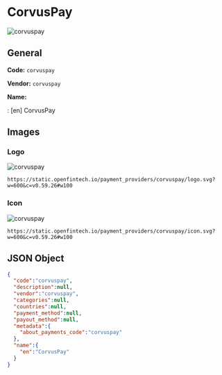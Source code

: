 
# CorvusPay 
![corvuspay](https://static.openfintech.io/payment_providers/corvuspay/logo.svg?w=600&c=v0.59.26#w100)  

## General 
 
**Code:** `corvuspay`  
 
**Vendor:** `corvuspay`  
 
**Name:**  
 
:	[en] CorvusPay  

## Images 

### Logo 
 
![corvuspay](https://static.openfintech.io/payment_providers/corvuspay/logo.svg?w=600&c=v0.59.26#w100)  

```
https://static.openfintech.io/payment_providers/corvuspay/logo.svg?w=600&c=v0.59.26#w100
```  

### Icon 
 
![corvuspay](https://static.openfintech.io/payment_providers/corvuspay/icon.svg?w=600&c=v0.59.26#w100)  

```
https://static.openfintech.io/payment_providers/corvuspay/icon.svg?w=600&c=v0.59.26#w100
```  

## JSON Object 

```json
{
  "code":"corvuspay",
  "description":null,
  "vendor":"corvuspay",
  "categories":null,
  "countries":null,
  "payment_method":null,
  "payout_method":null,
  "metadata":{
    "about_payments_code":"corvuspay"
  },
  "name":{
    "en":"CorvusPay"
  }
}
```  

